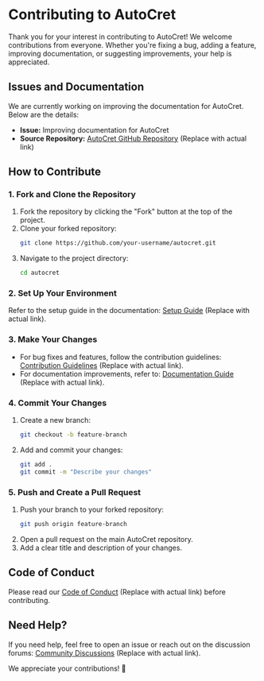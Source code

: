 # Contributing to AutoCret

Thank you for your interest in contributing to AutoCret! We welcome contributions from everyone. Whether you're fixing a bug, adding a feature, improving documentation, or suggesting improvements, your help is appreciated.

## Issues and Documentation

We are currently working on improving the documentation for AutoCret. Below are the details:

- **Issue:** Improving documentation for AutoCret
- **Source Repository:** [AutoCret GitHub Repository](https://github.com/your-repo/autocret) (Replace with actual link)

## How to Contribute

### 1. Fork and Clone the Repository

1. Fork the repository by clicking the "Fork" button at the top of the project.
2. Clone your forked repository:
   ```sh
   git clone https://github.com/your-username/autocret.git
   ```
3. Navigate to the project directory:
   ```sh
   cd autocret
   ```

### 2. Set Up Your Environment

Refer to the setup guide in the documentation: [Setup Guide](https://github.com/your-repo/autocret/docs/setup.md) (Replace with actual link).

### 3. Make Your Changes

- For bug fixes and features, follow the contribution guidelines: [Contribution Guidelines](https://github.com/your-repo/autocret/docs/contributing.md) (Replace with actual link).
- For documentation improvements, refer to: [Documentation Guide](https://github.com/your-repo/autocret/docs/writing-docs.md) (Replace with actual link).

### 4. Commit Your Changes

1. Create a new branch:
   ```sh
   git checkout -b feature-branch
   ```
2. Add and commit your changes:
   ```sh
   git add .
   git commit -m "Describe your changes"
   ```

### 5. Push and Create a Pull Request

1. Push your branch to your forked repository:
   ```sh
   git push origin feature-branch
   ```
2. Open a pull request on the main AutoCret repository.
3. Add a clear title and description of your changes.

## Code of Conduct

Please read our [Code of Conduct](https://github.com/your-repo/autocret/docs/code_of_conduct.md) (Replace with actual link) before contributing.

## Need Help?

If you need help, feel free to open an issue or reach out on the discussion forums: [Community Discussions](https://github.com/your-repo/autocret/discussions) (Replace with actual link).

We appreciate your contributions! 🚀


